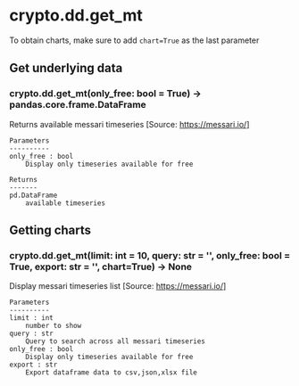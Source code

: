 # crypto.dd.get_mt

To obtain charts, make sure to add `chart=True` as the last parameter

## Get underlying data 
### crypto.dd.get_mt(only_free: bool = True) -> pandas.core.frame.DataFrame

Returns available messari timeseries
    [Source: https://messari.io/]

    Parameters
    ----------
    only_free : bool
        Display only timeseries available for free

    Returns
    -------
    pd.DataFrame
        available timeseries

## Getting charts 
### crypto.dd.get_mt(limit: int = 10, query: str = '', only_free: bool = True, export: str = '', chart=True) -> None

Display messari timeseries list
    [Source: https://messari.io/]

    Parameters
    ----------
    limit : int
        number to show
    query : str
        Query to search across all messari timeseries
    only_free : bool
        Display only timeseries available for free
    export : str
        Export dataframe data to csv,json,xlsx file
